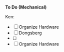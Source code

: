 **To Do (Mechanical)**

Ken:

- [ ] Organize Hardware
- [ ] Dongsberg
- [ ] 
- [ ] Organize Hardware

